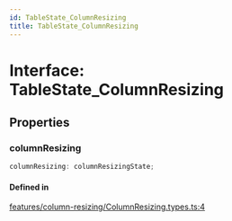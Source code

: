 ```yaml
---
id: TableState_ColumnResizing
title: TableState_ColumnResizing
---
```


# Interface: TableState\_ColumnResizing

## Properties

### columnResizing

```ts
columnResizing: columnResizingState;
```

#### Defined in

[features/column-resizing/ColumnResizing.types.ts:4](https://github.com/TanStack/table/blob/main/packages/table-core/src/features/column-resizing/ColumnResizing.types.ts#L4)
